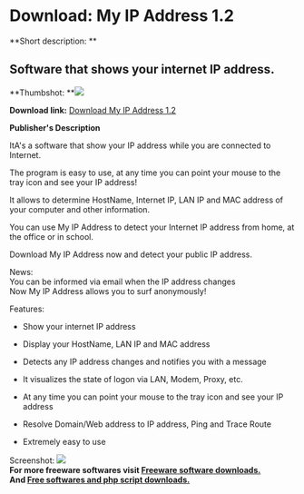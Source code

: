 # Download: My IP Address 1.2

**Short description: **

## Software that shows your internet IP address.

  
**Thumbshot: **![](http://www.freewarefiles.com/screenshot/myipaddress_md.gif)   
  
**Download link:** [Download My IP Address 1.2](http://freesoftwares.boysofts.com/My-IP-Address_program_32402.html)  
  

**Publisher's Description**  
  

ItA's a software that show your IP address while you are connected to
Internet.

The program is easy to use, at any time you can point your mouse to the tray
icon and see your IP address!

It allows to determine HostName, Internet IP, LAN IP and MAC address of your
computer and other information.

You can use My IP Address to detect your Internet IP address from home, at the
office or in school.

Download My IP Address now and detect your public IP address.

News:  
You can be informed via email when the IP address changes  
Now My IP Address allows you to surf anonymously!

Features:  

  * Show your internet IP address  

  * Display your HostName, LAN IP and MAC address  

  * Detects any IP address changes and notifies you with a message  

  * It visualizes the state of logon via LAN, Modem, Proxy, etc.  

  * At any time you can point your mouse to the tray icon and see your IP address  

  * Resolve Domain/Web address to IP address, Ping and Trace Route  

  * Extremely easy to use

  
  
Screenshot: ![](http://www.freewarefiles.com/screenshot/myipaddress.gif)  
**For more freeware softwares visit [Freeware software downloads.](http://freesoftwares.boysofts.com/)**   
**And [Free softwares and php script downloads.](http://www.boysofts.com/)**

